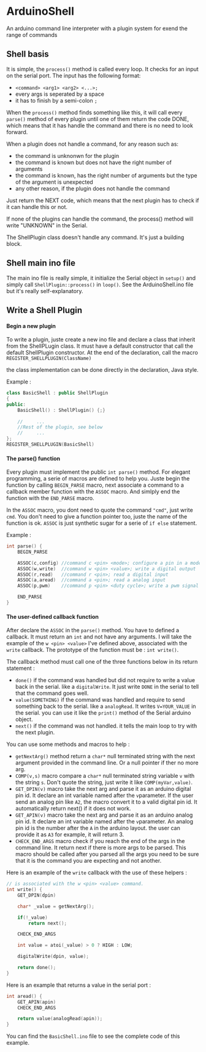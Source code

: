 # ArduinoShell

An arduino command line interpreter with a plugin system for exend the range of commands

## Shell basis
It is simple, the `process()` method is called every loop. It checks for an input on the serial port. The input has the following format:
 * `<command> <arg1> <arg2> <...>;`
 * every args is seperated by a space
 * it has to finish by a semi-colon `;`

When the `process()` method finds something like this, it will call every `parse()` method of every plugin until one of them return the code DONE, which means that it has handle the command and there is no need to look forward.

When a plugin does not handle a command, for any reason such as:
 * the command is unknonwn for the plugin
 * the command is known but does not have the right number of arguments
 * the command is known, has the right number of arguments but the type of the argument is unexpected
 * any other reason, if the plugin does not handle the command

Just return the NEXT code, which means that the next plugin has to check if it can handle this or not.

If none of the plugins can handle the command, the process() method will write "UNKNOWN" in the Serial.

The ShellPlugin class doesn't handle any command. It's just a building block.

## Shell main ino file
The main ino file is really simple, it initialize the Serial object in `setup()` and simply call `ShellPlugin::process()` in `loop()`. See the ArduinoShell.ino file but it's really self-explanatory.

## Write a Shell Plugin

#### Begin a new plugin
To write a plugin, juste create a new ino file and declare a class that inherit from the ShellPLugin class. It must have a default constructor that call the default ShellPlugin constructor. At the end of the declaration, call the macro `REGISTER_SHELLPLUGIN(ClassName)`

the class implementation can be done directly in the declaration, Java style.

Example : 
```cpp
class BasicShell : public ShellPlugin
{
public:
    BasicShell() : ShellPlugin() {;}
    
    //     ...
    //Rest of the plugin, see below
    //     ...
};
REGISTER_SHELLPLUGIN(BasicShell)
```

#### The parse() function
Every plugin must implement the public `int parse()` method. For elegant programming, a serie of macros are defined to help you. Juste begin the function by calling `BEGIN_PARSE` macro, next associate a command to a callback member function with the `ASSOC` macro. And simlply end the function with the `END_PARSE` macro.

In the `ASSOC` macro, you dont need to quote the command `"cmd"`, just write `cmd`. You don't need to give a function pointer too, juste the name of the function is ok.
`ASSOC` is just synthetic sugar for a serie of `if else` statement.

Example :
```cpp
int parse() {
    BEGIN_PARSE

    ASSOC(c,config) //command c <pin> <mode>; configure a pin in a mode ("DI" for digital input, etc...)
    ASSOC(w,write)  //command w <pin> <value>; write a digital output
    ASSOC(r,read)   //command r <pin>; read a digital input
    ASSOC(a,aread)  //command a <pin>; read a analog input
    ASSOC(p,pwm)    //command p <pin> <duty cycle>; write a pwm signal

    END_PARSE
}
```

#### The user-defined callback function
After declare the `ASSOC` in the `parse()` method. You have to defined a callback. It must return an `int` and not have any arguments. I will take the example of the `w <pin> <value>` I've defined above, associated with the `write` callback. The prototype of the function must be : `int write()`.

The callback method must call one of the three functions below in its return statement :
* `done()` if the command was handled but did not require to write a value back in the serial. like a `digitalWrite`. It just write `DONE` in the serial to tell that the command goes well.
* `value(SOMETHING)` if the command was handled and require to send something back to the serial. like a `analogRead`. It writes `V=YOUR_VALUE` in the serial. you can use it like the `print()` method of the Serial arduino object.
* `next()` if the command was not handled. it tells the main loop to try with the next plugin.

You can use some methods and macros to help :
* `getNextArg()` method return a `char*` null terminated string with the next argument provided in the command line. Or a null pointer if ther no more arg.
* `COMP(v,s)` macro compare a `char*` null terminated string variable `v` with the string `s`. Don't quote the string, just write it like `COMP(myVar,value)`.
* `GET_DPIN(v)` macro take the next arg and parse it as an arduino digital pin id. It declare an int variable named after the  `v`parameter. If the user send an analog pin like `A2`, the macro convert it to a valid digital pin id. It automatically return next() if it does not work.
* `GET_APIN(v)` macro take the next arg and parse it as an arduino analog pin id. It declare an int variable named after the  `v`parameter. An analog pin id is the number after the `A` in the arduino layout. the user can provide it as `A3` for example, it will return 3.
* `CHECK_END_ARGS` macro check if you reach the end of the args in the command line. It return next if there is more args to be parsed. This macro should be called after you parsed all the args you need to be sure that it is the command you are expecting and not another.

Here is an example of the `write` callback with the use of these helpers :
```cpp
// is associated with the w <pin> <value> command.
int write() {
    GET_DPIN(dpin)

    char* _value = getNextArg();

    if(!_value)
        return next();

    CHECK_END_ARGS

    int value = atoi(_value) > 0 ? HIGH : LOW;

    digitalWrite(dpin, value);

    return done();
}
```

Here is an example that returns a value in the serial port :
```cpp
int aread() {
    GET_APIN(apin)
    CHECK_END_ARGS

    return value(analogRead(apin));
}
```

You can find the `BasicShell.ino` file to see the complete code of this example.
